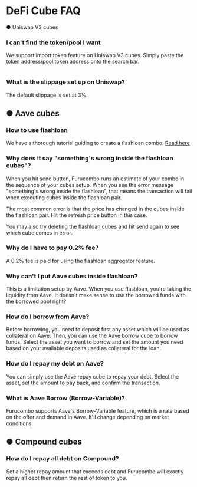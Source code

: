 # DeFi Cube FAQ

● Uniswap V3 cubes

### I can't find the token/pool I want

We support import token feature on Uniswap V3 cubes. Simply paste the token address/pool token address onto the search bar.&#x20;

<figure><img src="../../.gitbook/assets/Screenshot 2024-06-03 at 2.47.53 PM.png" alt=""><figcaption></figcaption></figure>

### What is the slippage set up on Uniswap?

The default slippage is set at 3%.

## ● Aave cubes

### How to use flashloan

We have a thorough tutorial guiding to create a flashloan combo. [Read here](https://medium.com/furucombo/create-flashloan-combo-on-furucombo-c7c3b23267f0)&#x20;

### Why does it say "something's wrong inside the flashloan cubes"?

When you hit send button, Furucombo runs an estimate of your combo in the sequence of your cubes setup. When you see the error message "something's wrong inside the flashloan", that means the transaction will fail when executing cubes inside the flashloan pair.&#x20;

The most common error is that the price has changed in the cubes inside the flashloan pair. Hit the refresh price button in this case.&#x20;

You may also try deleting the flashloan cubes and hit send again to see which cube comes in error.&#x20;

### Why do I have to pay 0.2% fee?

A 0.2% fee is paid for using the flashloan aggregator feature.

### Why can't I put Aave cubes inside flashloan?

This is a limitation setup by Aave. When you use flashloan, you're taking the liquidity from Aave. It doesn't make sense to use the borrowed funds with the borrowed pool right?

### How do I borrow from Aave?

Before borrowing, you need to deposit first any asset which will be used as collateral on Aave. Then, you can use the Aave borrow cube to borrow funds. Select the asset you want to borrow and set the amount you need based on your available deposits used as collateral for the loan.

### **How do I repay my debt on Aave?**

You can simply use the Aave repay cube to repay your debt. Select the asset, set the amount to pay back, and confirm the transaction.

### **What is Aave Borrow (Borrow-Variable)?**

Furucombo supports Aave's Borrow-Variable feature, which is a rate based on the offer and demand in Aave. It'll change depending on market conditions.

## ● Compound cubes

### How do I repay all debt on Compound?

Set a higher repay amount that exceeds debt and Furucombo will exactly repay all debt then return the rest of token to you.

